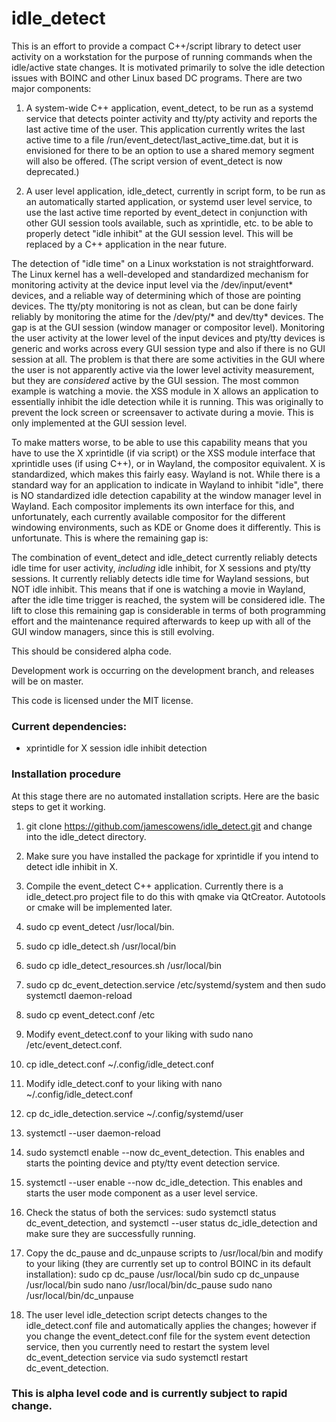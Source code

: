 # idle_detect

This is an effort to provide a compact C++/script library to detect user activity on a workstation for the purpose of running commands when the idle/active state changes. It is motivated primarily to solve the idle detection issues with BOINC and other Linux based DC programs. There are two major components:

1. A system-wide C++ application, event_detect, to be run as a systemd service that detects pointer activity and tty/pty activity and reports the last active time of the user. This application currently writes the last active time to a file /run/event_detect/last_active_time.dat, but it is envisioned for there to be an option to use a shared memory segment will also be offered. (The script version of event_detect is now deprecated.)

2. A user level application, idle_detect, currently in script form, to be run as an automatically started application, or systemd user level service, to use the last active time reported by event_detect in conjunction with other GUI session tools available, such as xprintidle, etc. to be able to properly detect "idle inhibit" at the GUI session level. This will be replaced by a C++ application in the near future.

The detection of "idle time" on a Linux workstation is not straightforward. The Linux kernel has a well-developed and standardized mechanism for monitoring activity at the device input level via the /dev/input/event* devices, and a reliable way of determining which of those are pointing devices. The tty/pty monitoring is not as clean, but can be done fairly reliably by monitoring the atime for the /dev/pty/\* and dev/tty* devices. The gap is at the GUI session (window manager or compositor level). Monitoring the user activity at the lower level of the input devices and pty/tty devices is generic and works across every GUI session type and also if there is no GUI session at all. The problem is that there are some activities in the GUI where the user is not apparently active via the lower level activity measurement, but they are *considered* active by the GUI session. The most common example is watching a movie. the XSS module in X allows an application to essentially inhibit the idle detection while it is running. This was originally to prevent the lock screen or screensaver to activate during a movie. This is only implemented at the GUI session level.

To make matters worse, to be able to use this capability means that you have to use the X xprintidle (if via script) or the XSS module interface that xprintidle uses (if using C++), or in Wayland, the compositor equivalent. X is standardized, which makes this fairly easy. Wayland is not. While there is a standard way for an application to indicate in Wayland to inhibit "idle", there is NO standardized idle detection capability at the window manager level in Wayland. Each compositor implements its own interface for this, and unfortunately, each currently available compositor for the different windowing environments, such as KDE or Gnome does it differently. This is unfortunate. This is where the remaining gap is:

The combination of event_detect and idle_detect currently reliably detects idle time for user activity, *including* idle inhibit, for X sessions and pty/tty sessions. It currently reliably detects idle time for Wayland sessions, but NOT idle inhibit. This means that if one is watching a movie in Wayland, after the idle time trigger is reached, the system will be considered idle. The lift to close this remaining gap is considerable in terms of both programming effort and the maintenance required afterwards to keep up with all of the GUI window managers, since this is still evolving.

This should be considered alpha code.

Development work is occurring on the development branch, and releases will be on master.

This code is licensed under the MIT license.

### Current dependencies:
 - xprintidle for X session idle inhibit detection

### Installation procedure

At this stage there are no automated installation scripts. Here are the basic steps to get it working.

1. git clone https://github.com/jamescowens/idle_detect.git and change into the idle_detect directory.

2. Make sure you have installed the package for xprintidle if you intend to detect idle inhibit in X.

3. Compile the event_detect C++ application. Currently there is a idle_detect.pro project file to do this with qmake via QtCreator. Autotools or cmake will be implemented later.

4. sudo cp event_detect /usr/local/bin.

5. sudo cp idle_detect.sh /usr/local/bin

6. sudo cp idle_detect_resources.sh /usr/local/bin

7. sudo cp dc_event_detection.service /etc/systemd/system and then sudo systemctl daemon-reload

8. sudo cp event_detect.conf /etc

9. Modify event_detect.conf to your liking with sudo nano /etc/event_detect.conf.

10. cp idle_detect.conf ~/.config/idle_detect.conf

11. Modify idle_detect.conf to your liking with nano ~/.config/idle_detect.conf

12. cp dc_idle_detection.service ~/.config/systemd/user

13. systemctl --user daemon-reload

14. sudo systemctl enable --now dc_event_detection. This enables and starts the pointing device and pty/tty event detection service.

15. systemctl --user enable --now dc_idle_detection. This enables and starts the user mode component as a user level service.

16. Check the status of both the services: sudo systemctl status dc_event_detection, and systemctl --user status dc_idle_detection and make sure they are successfully running.

17. Copy the dc_pause and dc_unpause scripts to /usr/local/bin and modify to your liking (they are currently set up to control BOINC in its default installation):
sudo cp dc_pause /usr/local/bin
sudo cp dc_unpause /usr/local/bin
sudo nano /usr/local/bin/dc_pause
sudo nano /usr/local/bin/dc_unpause

18. The user level idle_detection script detects changes to the idle_detect.conf file and automatically applies the changes; however if you change the event_detect.conf file for the system event detection service, then you currently need to restart the system level dc_event_detection service via sudo systemctl restart dc_event_detection.

### This is alpha level code and is currently subject to rapid change.

